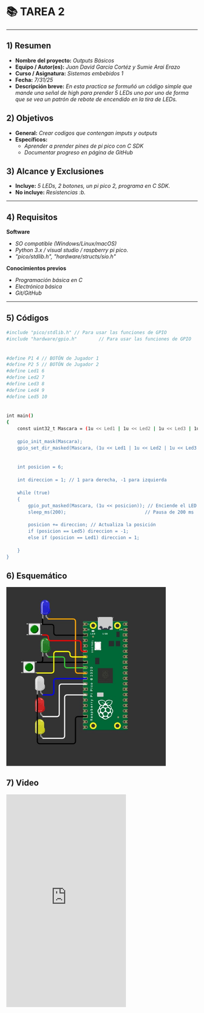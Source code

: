# 📚 TAREA 2

---

## 1) Resumen

- **Nombre del proyecto:** _Outputs Básicos_  
- **Equipo / Autor(es):** _Juan David García Cortéz y Sumie Arai Erazo_  
- **Curso / Asignatura:** _Sistemas embebidos 1_  
- **Fecha:** _7/31/25_  
- **Descripción breve:** _En esta practica se formuñó un código simple que mande una señal de high para prender 5 LEDs uno por uno de forma que se vea un patrón de rebote de encendido en la tira de LEDs._



## 2) Objetivos

- **General:** _Crear codigos que contengan imputs y outputs_
- **Específicos:**
  - _Aprender a prender pines de pi pico con C SDK_
  - _Documentar progreso en página de GitHub_

## 3) Alcance y Exclusiones

- **Incluye:** _5 LEDs, 2 botones, un pi pico 2, programa en C SDK._
- **No incluye:** _Resistencias :b._

---

## 4) Requisitos

**Software**
- _SO compatible (Windows/Linux/macOS)_
- _Python 3.x / visual studio / raspberry pi pico._
- _"pico/stdlib.h", "hardware/structs/sio.h"_

**Conocimientos previos**
- _Programación básica en C_
- _Electrónica básica_
- _Git/GitHub_

---

## 5) Códigos

```bash
#include "pico/stdlib.h" // Para usar las funciones de GPIO
#include "hardware/gpio.h"        // Para usar las funciones de GPIO


#define P1 4 // BOTÓN de Jugador 1
#define P2 5 // BOTÓN de Jugador 2
#define Led1 6
#define Led2 7
#define Led3 8
#define Led4 9
#define Led5 10


int main()
{
    const uint32_t Mascara = (1u << Led1 | 1u << Led2 | 1u << Led3 | 1u << Led4 | 1u << Led5);

    gpio_init_mask(Mascara);                                                                                                                 // Inicializa los pines
    gpio_set_dir_masked(Mascara, (1u << Led1 | 1u << Led2 | 1u << Led3 | 1u << Led4 | 1u << Led5)); // Configura los pines como salida
    

    int posicion = 6;

    int direccion = 1; // 1 para derecha, -1 para izquierda

    while (true)
    {
        gpio_put_masked(Mascara, (1u << posicion)); // Enciende el LED en la posición actual
        sleep_ms(200);                             // Pausa de 200 ms

        posicion += direccion; // Actualiza la posición
        if (posicion == Led5) direccion = -1;
        else if (posicion == Led1) direccion = 1;

    }
}


```



## 6) Esquemático


<img src="recursos\imgs\ESQtarea3.jpg" alt="esquematico 1" width="420">


## 7) Video


<!-- Pega esto en tu .md -->
<iframe
  width="315"
  height="560"
  src="https://www.youtube-nocookie.com/embed/daY4RG9xRPI?rel=0&modestbranding=1"
  title="YouTube video player"
  frameborder="0"
  allow="accelerometer; autoplay; clipboard-write; encrypted-media; gyroscope; picture-in-picture; web-share"
  allowfullscreen>
</iframe>
